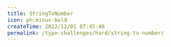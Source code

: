 ```yaml
---
title: StringToNumber
icon: ph:minus-bold
createTime: 2022/12/01 07:45:48
permalink: /type-challenges/hard/string-to-number/
---
```

